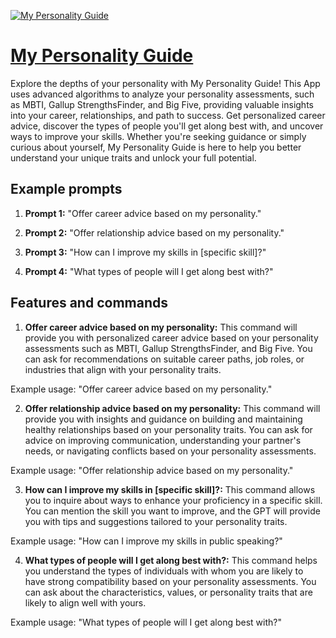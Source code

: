 [![My Personality Guide](https://files.oaiusercontent.com/file-Mpmfhk5xsgb9VmEmRVlqQv12?se=2123-10-18T17%3A46%3A38Z&sp=r&sv=2021-08-06&sr=b&rscc=max-age%3D31536000%2C%20immutable&rscd=attachment%3B%20filename%3D2fa9a230-9f4a-4089-bef4-eae378b7fa25.png&sig=Vjlqpe7CNfUl1PZJVJ7bHRzsGO7OYDRaJPbSTSd7rsQ%3D)](https://chat.openai.com/g/g-LBzXSsfBY-my-personality-guide)

# [My Personality Guide](https://chat.openai.com/g/g-LBzXSsfBY-my-personality-guide)

Explore the depths of your personality with My Personality Guide! This App uses advanced algorithms to analyze your personality assessments, such as MBTI, Gallup StrengthsFinder, and Big Five, providing valuable insights into your career, relationships, and path to success. Get personalized career advice, discover the types of people you'll get along best with, and uncover ways to improve your skills. Whether you're seeking guidance or simply curious about yourself, My Personality Guide is here to help you better understand your unique traits and unlock your full potential.

## Example prompts

1. **Prompt 1:** "Offer career advice based on my personality."

2. **Prompt 2:** "Offer relationship advice based on my personality."

3. **Prompt 3:** "How can I improve my skills in [specific skill]?"

4. **Prompt 4:** "What types of people will I get along best with?"

## Features and commands

1. **Offer career advice based on my personality:** This command will provide you with personalized career advice based on your personality assessments such as MBTI, Gallup StrengthsFinder, and Big Five. You can ask for recommendations on suitable career paths, job roles, or industries that align with your personality traits.

Example usage: "Offer career advice based on my personality."

2. **Offer relationship advice based on my personality:** This command will provide you with insights and guidance on building and maintaining healthy relationships based on your personality traits. You can ask for advice on improving communication, understanding your partner's needs, or navigating conflicts based on your personality assessments.

Example usage: "Offer relationship advice based on my personality."

3. **How can I improve my skills in [specific skill]?:** This command allows you to inquire about ways to enhance your proficiency in a specific skill. You can mention the skill you want to improve, and the GPT will provide you with tips and suggestions tailored to your personality traits.

Example usage: "How can I improve my skills in public speaking?"

4. **What types of people will I get along best with?:** This command helps you understand the types of individuals with whom you are likely to have strong compatibility based on your personality assessments. You can ask about the characteristics, values, or personality traits that are likely to align well with yours.

Example usage: "What types of people will I get along best with?"